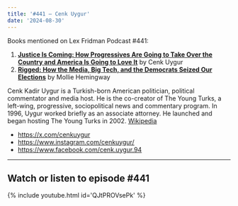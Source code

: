 ```yaml
---
title: '#441 – Cenk Uygur'
date: '2024-08-30'
---
```


Books mentioned on Lex Fridman Podcast #441:

1. <b><a href="https://amzn.to/3AWKnV5" target="_blank" rel="sponsored noopener noreferrer">Justice Is Coming: How Progressives Are Going to Take Over the Country and America Is Going to Love It</a></b> by Cenk Uygur
2. <b><a href="https://amzn.to/3Mujb2O" target="_blank" rel="sponsored noopener noreferrer">Rigged: How the Media, Big Tech, and the Democrats Seized Our Elections</a></b> by Mollie Hemingway

<!--more-->

Cenk Kadir Uygur is a Turkish-born American politician, political commentator and media host. He is the co-creator of The Young Turks, a left-wing, progressive, sociopolitical news and commentary program. In 1996, Uygur worked briefly as an associate attorney. He launched and began hosting The Young Turks in 2002. <a href="https://en.wikipedia.org/wiki/Cenk_Uygur" target="_blank">Wikipedia</a>

- <a href="https://x.com/cenkuygur" target="_blank">https://x.com/cenkuygur</a>
- <a href="https://www.instagram.com/cenkuygur/" target="_blank">https://www.instagram.com/cenkuygur/</a>
- <a href="https://www.facebook.com/cenk.uygur.94" target="_blank">https://www.facebook.com/cenk.uygur.94</a>

- - - - - -

## Watch or listen to episode #441

{% include youtube.html id='QJtPROVsePk' %}